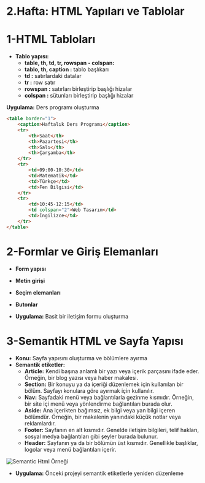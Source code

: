 # 2.Hafta: HTML Yapıları ve Tablolar

# 1-HTML Tabloları

- **Tablo yapısı:**
    - **table, th, td, tr, rowspan - colspan:**
    - **tablo, th, caption :** tablo başlıkarı
    - **td :** satırlardaki datalar
    - **tr :** row satır 
    - **rowspan :** satırları birleştirip başlığı hizalar 
    - **colspan :** sütunları birleştirip başlığı hizalar

**Uygulama:** Ders programı oluşturma

```html
<table border="1">
    <caption>Haftalık Ders Programı</caption>
    <tr>
        <th>Saat</th>
        <th>Pazartesi</th>
        <th>Salı</th>
        <th>Çarşamba</th>
    </tr>
    <tr>
        <td>09:00-10:30</td>
        <td>Matematik</td>
        <td>Türkçe</td>
        <td>Fen Bilgisi</td>
    </tr>
    <tr>
        <td>10:45-12:15</td>
        <td colspan="2">Web Tasarım</td>
        <td>İngilizce</td>
    </tr>
</table>

```

# 2-Formlar ve Giriş Elemanları

- **Form yapısı** 
- **Metin girişi** 
- **Seçim elemanları**
- **Butonlar**  

- **Uygulama:** Basit bir iletişim formu oluşturma

# 3-Semantik HTML ve Sayfa Yapısı
- **Konu:**  Sayfa yapısını oluşturma ve bölümlere ayırma 
- **Semantik etiketler:**
    - **Article:** Kendi başına anlamlı bir yazı veya içerik parçasını ifade eder. Örneğin, bir blog yazısı veya haber makalesi.
    - **Section:** Bir konuyu ya da içeriği düzenlemek için kullanılan bir bölüm. Sayfayı konulara göre ayırmak için kullanılır.
    - **Nav:** Sayfadaki menü veya bağlantılarla gezinme kısmıdır. Örneğin, bir site içi menü veya yönlendirme bağlantıları burada olur.
    - **Aside:** Ana içerikten bağımsız, ek bilgi veya yan bilgi içeren bölümdür. Örneğin, bir makalenin yanındaki küçük notlar veya reklamlardır.
    - **Footer:** Sayfanın en alt kısmıdır. Genelde iletişim bilgileri, telif hakları, sosyal medya bağlantıları gibi şeyler burada bulunur.
    - **Header:** Sayfanın ya da bir bölümün üst kısmıdır. Genellikle başlıklar, logolar veya menü bağlantıları içerir.

![Semantic Html Örneği](https://muratbilginer.net/wp-content/uploads/2022/09/2021-10-11_01-13-04.png)
    
- **Uygulama:** Önceki projeyi semantik etiketlerle yeniden düzenleme
